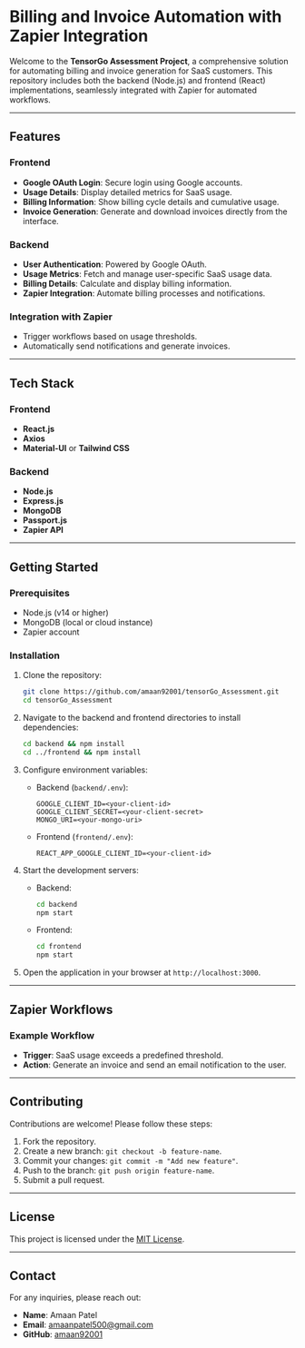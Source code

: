 # Billing and Invoice Automation with Zapier Integration

Welcome to the **TensorGo Assessment Project**, a comprehensive solution for automating billing and invoice generation for SaaS customers. This repository includes both the backend (Node.js) and frontend (React) implementations, seamlessly integrated with Zapier for automated workflows.

---

## **Features**

### **Frontend**
- **Google OAuth Login**: Secure login using Google accounts.
- **Usage Details**: Display detailed metrics for SaaS usage.
- **Billing Information**: Show billing cycle details and cumulative usage.
- **Invoice Generation**: Generate and download invoices directly from the interface.

### **Backend**
- **User Authentication**: Powered by Google OAuth.
- **Usage Metrics**: Fetch and manage user-specific SaaS usage data.
- **Billing Details**: Calculate and display billing information.
- **Zapier Integration**: Automate billing processes and notifications.

### **Integration with Zapier**
- Trigger workflows based on usage thresholds.
- Automatically send notifications and generate invoices.

---

## **Tech Stack**

### Frontend
- **React.js**
- **Axios**
- **Material-UI** or **Tailwind CSS**

### Backend
- **Node.js**
- **Express.js**
- **MongoDB**
- **Passport.js**
- **Zapier API**

---

## **Getting Started**

### **Prerequisites**
- Node.js (v14 or higher)
- MongoDB (local or cloud instance)
- Zapier account

### **Installation**

1. Clone the repository:
   ```bash
   git clone https://github.com/amaan92001/tensorGo_Assessment.git
   cd tensorGo_Assessment
   ```

2. Navigate to the backend and frontend directories to install dependencies:
   ```bash
   cd backend && npm install
   cd ../frontend && npm install
   ```

3. Configure environment variables:
   - Backend (`backend/.env`):
     ```env
     GOOGLE_CLIENT_ID=<your-client-id>
     GOOGLE_CLIENT_SECRET=<your-client-secret>
     MONGO_URI=<your-mongo-uri>
     ```
   - Frontend (`frontend/.env`):
     ```env
     REACT_APP_GOOGLE_CLIENT_ID=<your-client-id>
     ```

4. Start the development servers:
   - Backend:
     ```bash
     cd backend
     npm start
     ```
   - Frontend:
     ```bash
     cd frontend
     npm start
     ```

5. Open the application in your browser at `http://localhost:3000`.

---

## **Zapier Workflows**

### Example Workflow
- **Trigger**: SaaS usage exceeds a predefined threshold.
- **Action**: Generate an invoice and send an email notification to the user.

---

## **Contributing**

Contributions are welcome! Please follow these steps:
1. Fork the repository.
2. Create a new branch: `git checkout -b feature-name`.
3. Commit your changes: `git commit -m "Add new feature"`.
4. Push to the branch: `git push origin feature-name`.
5. Submit a pull request.

---

## **License**

This project is licensed under the [MIT License](LICENSE).

---

## **Contact**

For any inquiries, please reach out:
- **Name**: Amaan Patel
- **Email**: amaanpatel500@gmail.com
- **GitHub**: [amaan92001](https://github.com/amaan92001)
